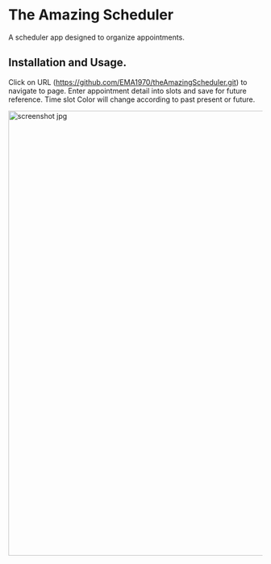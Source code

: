 # The Amazing Scheduler 

A scheduler app designed to organize appointments. 


## Installation and Usage. 

Click on URL (https://github.com/EMA1970/theAmazingScheduler.git)
to navigate to page. Enter appointment detail into slots and save for future reference. Time slot Color will change according to past present or future. 

<img width="881" alt="screenshot jpg" src="https://user-images.githubusercontent.com/114694158/202835960-c9571a90-38cf-41f8-b459-4e118fab3634.png">


